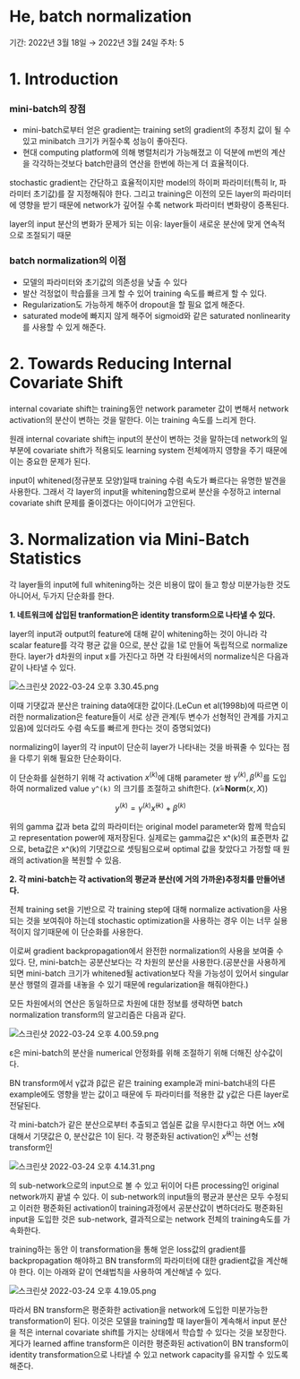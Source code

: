# He, batch normalization

기간: 2022년 3월 18일 → 2022년 3월 24일
주차: 5

# 1. Introduction

### mini-batch의 장점

- mini-batch로부터 얻은 gradient는 training set의 gradient의 추정치 값이 될 수 있고 minibatch 크기가 커질수록 성능이 좋아진다.
- 현대 computing platform에 의해 병렬처리가 가능해졌고 이 덕분에 m번의 계산을 각각하는것보다 batch만큼의 연산을 한번에 하는게 더 효율적이다.

stochastic gradient는 간단하고 효율적이지만 model의 하이퍼 파라미터(특히 lr, 파라미터 초기값)를 잘 지정해줘야 한다. 그리고 training은 이전의 모든 layer의 파라미터에 영향을 받기 때문에 network가 깊어질 수록 network 파라미터 변화량이 증폭된다.

layer의 input 분산의 변화가 문제가 되는 이유: layer들이 새로운 분산에 맞게 연속적으로 조절되기 때문

### batch normalization의 이점

- 모델의 파라미터와 초기값의 의존성을 낮출 수 있다
- 발산 걱정없이 학습률을 크게 할 수 있어 training 속도를 빠르게 할 수 있다.
- Regularization도 가능하게 해주어 dropout을 할 필요 없게 해준다.
- saturated mode에 빠지지 않게 해주어 sigmoid와 같은 saturated nonlinearity를 사용할 수 있게 해준다.

# 2. Towards Reducing Internal Covariate Shift

internal covariate shift는 training동안 network parameter 값이 변해서 network activation의 분산이 변하는 것을 말한다. 이는 training 속도를 느리게 한다.

원래 internal covariate shift는 input의 분산이 변하는 것을 말하는데 network의 일부분에 covariate shift가 적용되도 learning system 전체에까지 영향을 주기 때문에 이는 중요한 문제가 된다. 

input이 whitened(정규분포 모양)일때 training 수렴 속도가 빠르다는 유명한 발견을 사용한다. 그래서 각 layer의 input을 whitening함으로써 분산을 수정하고 internal covariate shift 문제를 줄이겠다는 아이디어가 고안된다.

# 3. Normalization via Mini-Batch Statistics

각 layer들의 input에 full whitening하는 것은 비용이 많이 들고 항상 미분가능한 것도 아니어서, 두가지 단순화를 한다.

**1. 네트워크에 삽입된 tranformation은 identity transform으로 나타낼 수 있다.**

layer의 input과 output의 feature에 대해 같이 whitening하는 것이 아니라 각 scalar feature를 각각 평균 값을 0으로, 분산 값을 1로 만들어 독립적으로 normalize한다. layer가 d차원의 input x를 가진다고 하면 각 타원에서의 normalize식은 다음과 같이 나타낼 수 있다.

![스크린샷 2022-03-24 오후 3.30.45.png](He,%20batch%20%20a7a20/%E1%84%89%E1%85%B3%E1%84%8F%E1%85%B3%E1%84%85%E1%85%B5%E1%86%AB%E1%84%89%E1%85%A3%E1%86%BA_2022-03-24_%E1%84%8B%E1%85%A9%E1%84%92%E1%85%AE_3.30.45.png)

이때 기댓값과 분산은 training data에대한 값이다.(LeCun et al(1998b)에 따르면 이러한 normalization은 feature들이 서로 상관 관계(두 변수가 선형적인 관계를 가지고 있음)에 있더라도 수렴 속도를 빠르게 한다는 것이 증명되었다)

normalizing이 layer의 각 input이 단순히 layer가 나타내는 것을 바꿔줄 수 있다는 점을 다루기 위해 필요한 단순화이다.

이 단순화를 실현하기 위해 각 activation $x^{(k)}$에 대해 parameter 쌍 $γ^{(k)}, β^{(k)}$를 도입하여 normalized value `y^(k)` 의 크기를 조절하고 shift한다. ($x̂=$**Norm**$(x,X)$)

$$
y^{(k)}=γ^{(k)}x̂^{(k)}+β^{(k)}
$$

위의 gamma 값과 beta 값의 파라미터는 original model parameter와 함께 학습되고 representation power에 재저장된다. 실제로는 gamma값은 x^(k)의 표준편차 값으로, beta값은 x^(k)의 기댓값으로 셋팅됨으로써 optimal 값을 찾았다고 가정할 때 원래의 activation을 복원할 수 있음.

**2. 각 mini-batch는 각 activation의 평균과 분산(에 거의 가까운)추정치를 만들어낸다.**

전체 training set을 기반으로 각 training step에 대해 normalize activation을 사용되는 것을 보여줘야 하는데 stochastic optimization을 사용하는 경우 이는 너무 실용적이지 않기때문에 이 단순화를 사용한다. 

이로써 gradient backpropagation에서 완전한 normalization의 사용을 보여줄 수 있다. 단, mini-batch는 공분산보다는 각 차원의 분산을 사용한다.(공분산을 사용하게 되면 mini-batch 크기가 whitened될 activation보다 작을 가능성이 있어서 singular 분산 행렬의 결과를 내놓을 수 있기 때문에 regularization을 해줘야한다.)

모든 차원에서의 연산은 동일하므로 차원에 대한 정보를 생략하면 batch normalization transform의 알고리즘은 다음과 같다.

![스크린샷 2022-03-24 오후 4.00.59.png](He,%20batch%20%20a7a20/%E1%84%89%E1%85%B3%E1%84%8F%E1%85%B3%E1%84%85%E1%85%B5%E1%86%AB%E1%84%89%E1%85%A3%E1%86%BA_2022-03-24_%E1%84%8B%E1%85%A9%E1%84%92%E1%85%AE_4.00.59.png)

ε은 mini-batch의 분산을 numerical 안정화를 위해 조절하기 위해 더해진 상수값이다.

BN transform에서 γ값과 β값은 같은 training example과 mini-batch내의 다른 example에도 영향을 받는 값이고 때문에 두 파라미터를 적용한 값 y값은 다른 layer로 전달된다. 

각 mini-batch가 같은 분산으로부터 추출되고 엡실론 값을 무시한다고 하면 어느 $x̂$에 대해서 기댓값은 0, 분산값은 1이 된다. 각 평준화된 activation인 $x̂^{(k)}$는 선형 transform인 

![스크린샷 2022-03-24 오후 4.14.31.png](He,%20batch%20%20a7a20/%E1%84%89%E1%85%B3%E1%84%8F%E1%85%B3%E1%84%85%E1%85%B5%E1%86%AB%E1%84%89%E1%85%A3%E1%86%BA_2022-03-24_%E1%84%8B%E1%85%A9%E1%84%92%E1%85%AE_4.14.31.png)

의 sub-network으로의 input으로 볼 수 있고 뒤이어 다른 processing인 original network까지 끝낼 수 있다. 이 sub-network의 input들의 평균과 분산은 모두 수정되고 이러한 평준화된 activation이 training과정에서 공분산값이 변하더라도 평준화된 input을 도입한 것은 sub-network, 결과적으로는 network 전체의 training속도를 가속화한다.

training하는 동안 이 transformation을 통해 얻은 loss값의 gradient를 backpropagation 해야하고 BN transform의 파라미터에 대한 gradient값을 계산해야 한다. 이는 아래와 같이 연쇄법칙을 사용하여 계산해낼 수 있다.

![스크린샷 2022-03-24 오후 4.19.05.png](He,%20batch%20%20a7a20/%E1%84%89%E1%85%B3%E1%84%8F%E1%85%B3%E1%84%85%E1%85%B5%E1%86%AB%E1%84%89%E1%85%A3%E1%86%BA_2022-03-24_%E1%84%8B%E1%85%A9%E1%84%92%E1%85%AE_4.19.05.png)

따라서 BN transform은 평준화한 activation을 network에 도입한 미분가능한 transformation이 된다. 이것은 모델을 training할 때 layer들이 계속해서 input 분산을 적은 internal covariate shift를 가지는 상태에서 학습할 수 있다는 것을 보장한다. 게다가 learned affine transform은 이러한 평준화된 activation이 BN transform이 identity transformation으로 나타낼 수 있고 network capacity를 유지할 수 있도록 해준다.